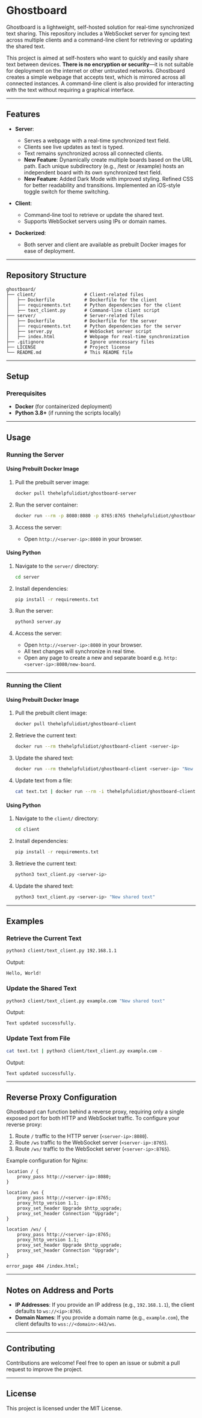 # Ghostboard

Ghostboard is a lightweight, self-hosted solution for real-time synchronized text sharing. This repository includes a WebSocket server for syncing text across multiple clients and a command-line client for retrieving or updating the shared text.

This project is aimed at self-hosters who want to quickly and easily share text between devices. **There is no encryption or security**—it is not suitable for deployment on the internet or other untrusted networks. Ghostboard creates a simple webpage that accepts text, which is mirrored across all connected instances. A command-line client is also provided for interacting with the text without requiring a graphical interface.

---

## Features

- **Server**:
  - Serves a webpage with a real-time synchronized text field.
  - Clients see live updates as text is typed.
  - Text remains synchronized across all connected clients.
  - **New Feature**: Dynamically create multiple boards based on the URL path. Each unique subdirectory (e.g., /test or /example) hosts an independent board with its own synchronized text field.
  - **New Feature**: Added Dark Mode with improved styling. Refined CSS for better readability and transitions. Implemented an iOS-style toggle switch for theme switching.

- **Client**:
  - Command-line tool to retrieve or update the shared text.
  - Supports WebSocket servers using IPs or domain names.

- **Dockerized**:
  - Both server and client are available as prebuilt Docker images for ease of deployment.

---

## Repository Structure

```
ghostboard/
├── client/                  # Client-related files
│   ├── Dockerfile           # Dockerfile for the client
│   ├── requirements.txt     # Python dependencies for the client
│   ├── text_client.py       # Command-line client script
├── server/                  # Server-related files
│   ├── Dockerfile           # Dockerfile for the server
│   ├── requirements.txt     # Python dependencies for the server
│   ├── server.py            # WebSocket server script
│   ├── index.html           # Webpage for real-time synchronization
├── .gitignore               # Ignore unnecessary files
├── LICENSE                  # Project license
└── README.md                # This README file
```

---

## Setup

### Prerequisites

- **Docker** (for containerized deployment)
- **Python 3.8+** (if running the scripts locally)

---

## Usage

### Running the Server

#### Using Prebuilt Docker Image

1. Pull the prebuilt server image:
   ```bash
   docker pull thehelpfulidiot/ghostboard-server
   ```

2. Run the server container:
   ```bash
   docker run --rm -p 8080:8080 -p 8765:8765 thehelpfulidiot/ghostboard-server
   ```

3. Access the server:
   - Open `http://<server-ip>:8080` in your browser.

#### Using Python

1. Navigate to the `server/` directory:
   ```bash
   cd server
   ```

2. Install dependencies:
   ```bash
   pip install -r requirements.txt
   ```

3. Run the server:
   ```bash
   python3 server.py
   ```

4. Access the server:
   - Open `http://<server-ip>:8080` in your browser.
   - All text changes will synchronize in real time.
   - Open any page to create a new and separate board e.g. `http:<server-ip>:8080/new-board`.

---

### Running the Client

#### Using Prebuilt Docker Image

1. Pull the prebuilt client image:
   ```bash
   docker pull thehelpfulidiot/ghostboard-client
   ```

2. Retrieve the current text:
   ```bash
   docker run --rm thehelpfulidiot/ghostboard-client <server-ip>
   ```

3. Update the shared text:
   ```bash
   docker run --rm thehelpfulidiot/ghostboard-client <server-ip> "New text to share"
   ```

4. Update text from a file:
   ```bash
   cat text.txt | docker run --rm -i thehelpfulidiot/ghostboard-client <server-ip> -
   ```

#### Using Python

1. Navigate to the `client/` directory:
   ```bash
   cd client
   ```

2. Install dependencies:
   ```bash
   pip install -r requirements.txt
   ```

3. Retrieve the current text:
   ```bash
   python3 text_client.py <server-ip>
   ```

4. Update the shared text:
   ```bash
   python3 text_client.py <server-ip> "New shared text"
   ```

---

## Examples

### Retrieve the Current Text
```bash
python3 client/text_client.py 192.168.1.1
```

Output:
```
Hello, World!
```

### Update the Shared Text
```bash
python3 client/text_client.py example.com "New shared text"
```

Output:
```
Text updated successfully.
```

### Update Text from File
```bash
cat text.txt | python3 client/text_client.py example.com -
```

Output:
```
Text updated successfully.
```

---

## Reverse Proxy Configuration

Ghostboard can function behind a reverse proxy, requiring only a single exposed port for both HTTP and WebSocket traffic. To configure your reverse proxy:

1. Route `/` traffic to the HTTP server (`<server-ip>:8080`).
2. Route `/ws` traffic to the WebSocket server (`<server-ip>:8765`).
3. Route `/ws/` traffic to the WebSocket server (`<server-ip>:8765`).

Example configuration for Nginx:
```nginx
location / {
    proxy_pass http://<server-ip>:8080;
}

location /ws {
    proxy_pass http://<server-ip>:8765;
    proxy_http_version 1.1;
    proxy_set_header Upgrade $http_upgrade;
    proxy_set_header Connection "Upgrade";
}

location /ws/ {
    proxy_pass http://<server-ip>:8765;
    proxy_http_version 1.1;
    proxy_set_header Upgrade $http_upgrade;
    proxy_set_header Connection "Upgrade";
}

error_page 404 /index.html;

```

---

## Notes on Address and Ports

- **IP Addresses**: If you provide an IP address (e.g., `192.168.1.1`), the client defaults to `ws://<ip>:8765`.
- **Domain Names**: If you provide a domain name (e.g., `example.com`), the client defaults to `wss://<domain>:443/ws`.

---

## Contributing

Contributions are welcome! Feel free to open an issue or submit a pull request to improve the project.

---

## License

This project is licensed under the MIT License.
